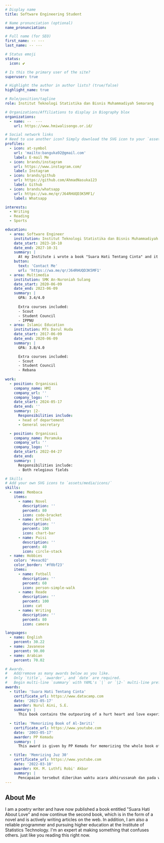 ```yaml
---
# Display name
title: Software Engineering Student

# Name pronunciation (optional)
name_pronunciation:

# Full name (for SEO)
first_name: -- ---
last_name: -- ---

# Status emoji
status:
  icon: 💕

# Is this the primary user of the site?
superuser: true

# Highlight the author in author lists? (true/false)
highlight_name: true

# Role/position/tagline
role: Institut Teknologi Statistika dan Bisnis Muhammadiyah Semarang

# Organizations/Affiliations to display in Biography blox
organizations:
  - name: --  ---
    url: https://www.hmiwalisongo.or.id/

# Social network links
# Need to use another icon? Simply download the SVG icon to your `assets/media/icons/` folder.
profiles:
  - icon: at-symbol
    url: 'mailto:banguka92@gmail.com'
    label: E-mail Me
  - icon: brands/instagram
    url: https://www.instagram.com/
    label: Instagram
  - icon: brands/github
    url: https://github.com/AhmadNasuka123
    label: Github
  - icon: brands/whatsapp
    url: https://wa.me/qr/J64RHUQD3K5MF1/
    label: Whatsapp

interests:
  - Writing
  - Reading
  - Sports

education:
  - area: Software Engineer
    institution: Institut Teknologi Statistika dan Bisnis Muhammadiyah
    date_start: 2023-10-10
    date_end: 2027-10-31
    summary: |
      At my Institute i wrote a book "Suara Hati Tentang Cinta" and it is available for purchase. Contact me [Ahmad Nasuka](https://wa.me/qr/J64RHUQD3K5MF1) to buy the book .
    button:
      text: 'Contact Me'
      url: 'https://wa.me/qr/J64RHUQD3K5MF1'
  - area: Multimedia
    institution: SMK An-Nuroniah Sulang
    date_start: 2020-06-09
    date_end: 2023-06-09
    summary: |
      GPA: 3.4/4.0
      
      Extra courses included:
      - Scout
      - Student Council
      - IPPNU
  - area: Islamic Education
    institution: MTs Darul Huda
    date_start: 2017-06-09
    date_end: 2020-06-09
    summary: |
      GPA: 3.8/4.0

      Extra courses included:
      - Scout
      - Student Council
      - Rebana
  
work:
  - position: Organisasi
    company_name: HMI
    company_url: ''
    company_logo: ''
    date_start: 2024-05-17
    date_end: ''
    summary: |2-
      Responsibilities include:
      - head of departement
      - General secretary

  - position: Organisasi
    company_name: Peramuka
    company_url: ''
    company_logo: ''
    date_start: 2022-04-27
    date_end: 
    summary: |
      Responsibilities include:
      - Both relegious fields

# Skills
# Add your own SVG icons to `assets/media/icons/`
skills:
  - name: Membaca
    items:
      - name: Novel
        description: ''
        percent: 80
        icon: code-bracket
      - name: Artikel
        description: ''
        percent: 100
        icon: chart-bar
      - name: Puisi
        description: ''
        percent: 40
        icon: circle-stack
  - name: Hobbies
    color: '#eeac02'
    color_border: '#f0bf23'
    items:
      - name: Fotball
        description: ''
        percent: 60
        icon: person-simple-walk
      - name: Reade
        description: ''
        percent: 100
        icon: cat
      - name: Writing
        description: ''
        percent: 80
        icon: camera

languages:
  - name: English
    percent: 30.22
  - name: Javanese
    percent: 90.00
  - name: Arabian
    percent: 70.02

# Awards.
#   Add/remove as many awards below as you like.
#   Only `title`, `awarder`, and `date` are required.
#   Begin multi-line `summary` with YAML's `|` or `|2-` multi-line prefix and indent 2 spaces below.
awards:
  - title: 'Suara Hati Tentang Cinta'
    certificate_url: https://www.datacamp.com
    date: '2023-05-17'
    awarder: Nurul Aini, S.E.
    summary: |
      This book contains the outpouring of a hurt heart and love experiences so I had the thought to release it through a book and in the end this book was created.
  
  - title: 'Memorizing Book of Al-Imriti' 
    certificate_url: https://www.youtube.com
    date: '2003-05-17'
    awarder: PP Kemadu
    summary: |
      This award is given by PP Kemadu for memorizing the whole book of Al-Imriti. The book is about Nahusaraf.

  - title: 'Memrizing Juz 30'
    certificate_url: https://www.youtube.com
    date: '2022-03-10'
    awarder: KH. M. Luthfi Robi' Akbar
    summary: |
      Pencapaian tersebut diberikan waktu acara akhirussanah dan pada waktu acara ada perlombaan hafalan juz 30 yang mana para peserta melafalkan surat - surat juz 30 tanpa membaca.
---
```


## About Me

I am a poetry writer and have now published a book entitled "Suara Hati About Love" and now continue the second book, which is in the form of a novel and is actively writing articles on the web. In addition, I am also a reliable programmer and pursuing higher education at the Institute of Statistics Technology. I'm an expert at making something that confuses others. just like you reading this right now.
